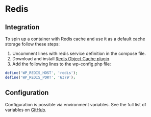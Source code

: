 # Redis

## Integration

To spin up a container with Redis cache and use it as a default cache storage follow these steps:

1. Uncomment lines with redis service definition in the compose file.
2. Download and install [Redis Object Cache plugin](https://wordpress.org/plugins/redis-cache/)
3. Add the following lines to the wp-config.php file:

```php
define('WP_REDIS_HOST', 'redis');
define('WP_REDIS_PORT', '6379');
```

## Configuration

Configuration is possible via environment variables. See the full list of variables on [GitHub](https://github.com/wodby/redis).